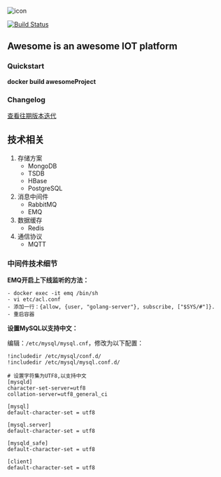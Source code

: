 
![icon](https://tenghui.gz.bcebos.com/6381547636706_.pic.jpg?authorization=bce-auth-v1/ad7910f9ed614f9788d5092ea8c719b0/2019-01-17T06:23:38Z/-1/host/10d51ed6cef2ecb3b97d21dbfb793ed502424ef3b0d215597cc6335343fcd8f7)

[![Build Status](https://travis-ci.org/angular/angular.svg?branch=master)](https://travis-ci.org/angular/angular)


## Awesome is an awesome IOT platform

### Quickstart
   **docker build awesomeProject**



### Changelog
[查看往期版本迭代](http://157.122.146.233:88/G2/awesome.back-end/blob/master/CHANGELOG.md)


## 技术相关
1. 存储方案
	- MongoDB
	- TSDB
	- HBase
	- PostgreSQL
2. 消息中间件
	- RabbitMQ
	- EMQ
3. 数据缓存
	- Redis
4. 通信协议
	- MQTT
	
	
### 中间件技术细节
**EMQ开启上下线监听的方法：**
```
- docker exec -it emq /bin/sh
- vi etc/acl.conf
- 添加一行：{allow, {user, "golang-server"}, subscribe, ["$SYS/#"]}.
- 重启容器
```

**设置MySQL以支持中文：**

编辑：`/etc/mysql/mysql.cnf`，修改为以下配置：
```
!includedir /etc/mysql/conf.d/
!includedir /etc/mysql/mysql.conf.d/

# 设置字符集为UTF8,以支持中文
[mysqld]
character-set-server=utf8
collation-server=utf8_general_ci

[mysql]
default-character-set = utf8

[mysql.server]
default-character-set = utf8

[mysqld_safe]
default-character-set = utf8

[client]
default-character-set = utf8

```